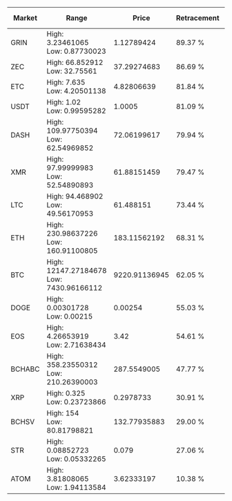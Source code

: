 | Market | Range | Price| Retracement | Doubles to 50% |
| --- | --- | --- | --- | --- |
| GRIN | High: 3.23461065<br />Low: 0.87730023 | 1.12789424 | 89.37 % | 1.82 |
| ZEC | High: 66.852912<br />Low: 32.75561 | 37.29274683 | 86.69 % | 1.34 |
| ETC | High: 7.635<br />Low: 4.20501138 | 4.82806639 | 81.84 % | 1.23 |
| USDT | High: 1.02<br />Low: 0.99595282 | 1.0005 | 81.09 % | 1.01 |
| DASH | High: 109.97750394<br />Low: 62.54969852 | 72.06199617 | 79.94 % | 1.20 |
| XMR | High: 97.99999983<br />Low: 52.54890893 | 61.88151459 | 79.47 % | 1.22 |
| LTC | High: 94.468902<br />Low: 49.56170953 | 61.488151 | 73.44 % | 1.17 |
| ETH | High: 230.98637226<br />Low: 160.91100805 | 183.11562192 | 68.31 % | 1.07 |
| BTC | High: 12147.27184678<br />Low: 7430.96166112 | 9220.91136945 | 62.05 % | 1.06 |
| DOGE | High: 0.00301728<br />Low: 0.00215 | 0.00254 | 55.03 % | 1.02 |
| EOS | High: 4.26653919<br />Low: 2.71638434 | 3.42 | 54.61 % | 1.02 |
| BCHABC | High: 358.23550312<br />Low: 210.26390003 | 287.5549005 | 47.77 % | 0.00 |
| XRP | High: 0.325<br />Low: 0.23723866 | 0.2978733 | 30.91 % | 0.00 |
| BCHSV | High: 154<br />Low: 80.81798821 | 132.77935883 | 29.00 % | 0.00 |
| STR | High: 0.08852723<br />Low: 0.05332265 | 0.079 | 27.06 % | 0.00 |
| ATOM | High: 3.81808065<br />Low: 1.94113584 | 3.62333197 | 10.38 % | 0.00 |

